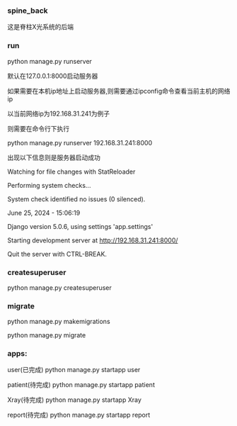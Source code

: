 ### spine_back
这是脊柱X光系统的后端

### run
python manage.py runserver

默认在127.0.0.1:8000启动服务器

如果需要在本机ip地址上启动服务器,则需要通过ipconfig命令查看当前主机的网络ip

以当前网络ip为192.168.31.241为例子

则需要在命令行下执行

python manage.py runserver 192.168.31.241:8000

出现以下信息则是服务器启动成功

Watching for file changes with StatReloader

Performing system checks...


System check identified no issues (0 silenced).

June 25, 2024 - 15:06:19

Django version 5.0.6, using settings 'app.settings'

Starting development server at http://192.168.31.241:8000/

Quit the server with CTRL-BREAK.

### createsuperuser
python manage.py createsuperuser

### migrate
python manage.py makemigrations

python manage.py migrate

### apps:
user(已完成) python manage.py startapp user

patient(待完成) python manage.py startapp patient

Xray(待完成) python manage.py startapp Xray

report(待完成) python manage.py startapp report